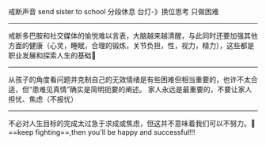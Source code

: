 戒断声音
send sister to school
分段休息
台灯-》换位思考
只做困难
*****
戒断多巴胺和社交媒体的愉悦难以言表，大脑越来越清醒，与此同时还要加强其他方面的健康（心灵，睡眠，合理的锻炼，关节负担，性，视力，精力），这些都是职业发展和探索人生的基础💪
*****
从孩子的角度看问题并克制自己的无效情绪是有些困难但相当重要的，也许不太合适，但“患难见真情”确实是简明扼要的阐述。
家人永远是最重要的，不要让家人担忧、焦虑（不报忧）
******
不必对人生目标的完成太过急于求成或焦虑，但这并不意味着我们可以不努力。📖
==keep fighting==,then you'll be happy and successful!!!

